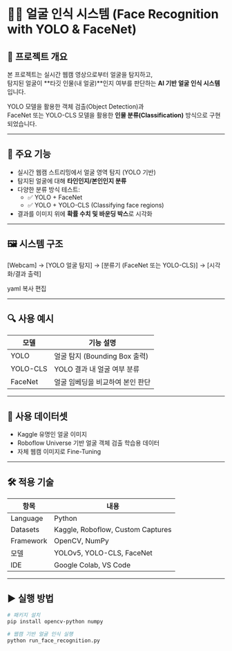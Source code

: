 # 🧑‍💻 얼굴 인식 시스템 (Face Recognition with YOLO & FaceNet)

## 📌 프로젝트 개요

본 프로젝트는 실시간 웹캠 영상으로부터 얼굴을 탐지하고,  
탐지된 얼굴이 **타깃 인물(내 얼굴)**인지 여부를 판단하는 **AI 기반 얼굴 인식 시스템**입니다.

YOLO 모델을 활용한 객체 검출(Object Detection)과  
FaceNet 또는 YOLO-CLS 모델을 활용한 **인물 분류(Classification)** 방식으로 구현되었습니다.

---

## 🎯 주요 기능

- 실시간 웹캠 스트리밍에서 얼굴 영역 탐지 (YOLO 기반)
- 탐지된 얼굴에 대해 **타인인지/본인인지 분류**
- 다양한 분류 방식 테스트:
  - ✅ YOLO + FaceNet
  - ✅ YOLO + YOLO-CLS (Classifying face regions)
- 결과를 이미지 위에 **확률 수치 및 바운딩 박스**로 시각화

---

## 🖼️ 시스템 구조

[Webcam] → [YOLO 얼굴 탐지] → [분류기 (FaceNet 또는 YOLO-CLS)] → [시각화/결과 출력]

yaml
복사
편집

---

## 🔍 사용 예시

| 모델        | 기능 설명                       |
|-------------|-------------------------------|
| YOLO        | 얼굴 탐지 (Bounding Box 출력)  |
| YOLO-CLS    | YOLO 결과 내 얼굴 여부 분류    |
| FaceNet     | 얼굴 임베딩을 비교하여 본인 판단 |

---

## 💾 사용 데이터셋

- Kaggle 유명인 얼굴 이미지
- Roboflow Universe 기반 얼굴 객체 검출 학습용 데이터
- 자체 웹캠 이미지로 Fine-Tuning

---

## 🛠️ 적용 기술

| 항목        | 내용 |
|-------------|------|
| Language    | Python |
| Datasets    | Kaggle, Roboflow, Custom Captures |
| Framework   | OpenCV, NumPy |
| 모델        | YOLOv5, YOLO-CLS, FaceNet |
| IDE         | Google Colab, VS Code |

---

## ▶️ 실행 방법

```bash
# 패키지 설치
pip install opencv-python numpy

# 웹캠 기반 얼굴 인식 실행
python run_face_recognition.py
